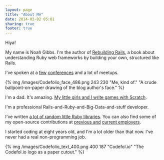 ```yaml
---
layout: page
title: "About Me"
date: 2014-02-02 05:01
sharing: true
footer: true
---
```

Hiya!

My name is Noah Gibbs.  I'm the author of <a
href="http://rebuilding-rails.com">Rebuilding Rails</a>, a book about
understanding Ruby web frameworks by building your own, structured
like Rails.

I've spoken at a <a href="http://gogaruco.com">few</a>
<a href="http://www.datastax.com/company/news-and-events/events/cassandrasummit2012/presentations">conferences</a> and a lot of meetups.

{% img /images/Codefolio_face_486.png 243 230 "Me, kind of." "A crude ballpoint-on-paper drawing of the blog author's face." %}

I'm a dad.  It's amazing.  <a
href="http://scratch.mit.edu/users/shannasdad/">My little girls and I
write games with Scratch</a>.

I'm a professional Rails-and-Ruby-and-Big-Data-and-stuff developer.

I've written <a href="http://github.com/noahgibbs/">a lot of random
little Ruby libraries</a>.  You can also find some of my open-source
contributions at <a href="http://github.com/ooyala">previous and</a>
<a href="http://github.com/onlive">current employers</a>.

I started coding at eight years old, and I'm a lot older than that
now.  I've never had a real non-programming job.

{% img /images/Codefolio_text_400.png 400 187 "Codefol.io" "The Codefol.io logo as a paper cutout." %}
